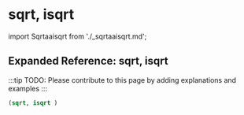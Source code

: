 # sqrt, isqrt

import Sqrtaaisqrt from './_sqrtaaisqrt.md';

<Sqrtaaisqrt />

## Expanded Reference: sqrt, isqrt

:::tip
TODO: Please contribute to this page by adding explanations and examples
:::

```lisp
(sqrt, isqrt )
```
